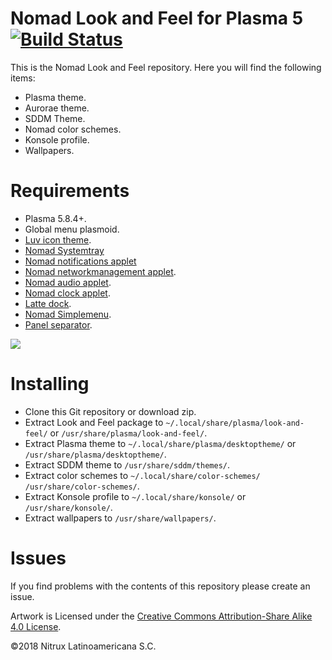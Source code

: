 # Nomad Look and Feel for Plasma 5 [![Build Status](https://travis-ci.org/nomad-desktop/nomad-plasma-look-and-feel.svg?branch=master)](https://travis-ci.org/nomad-desktop/nomad-plasma-look-and-feel)

This is the Nomad Look and Feel repository. Here you will find the following items:
- Plasma theme.
- Aurorae theme.
- SDDM Theme.
- Nomad color schemes.
- Konsole profile.
- Wallpapers.

# Requirements
- Plasma 5.8.4+.
- Global menu plasmoid.
- [Luv icon theme](https://github.com/Nitrux/luv-icon-theme).
- [Nomad Systemtray](https://github.com/nomad-desktop/nomad-systemtray)
- [Nomad notifications applet](https://github.com/nomad-desktop/nomad-notifications-applet)
- [Nomad networkmanagement applet](https://github.com/nomad-desktop/nomad-networkmanagement-applet).
- [Nomad audio applet](https://github.com/nomad-desktop/nomad-audio-applet).
- [Nomad clock applet](https://github.com/nomad-desktop/nomad-clock-applet).
- [Latte dock](https://github.com/psifidotos/Latte-Dock).
- [Nomad Simplemenu](https://github.com/nomad-desktop/nomad-simplemenu).
- [Panel separator](https://github.com/nomad-desktop/panel-separator).

![](https://i.imgur.com/DnC6fwt.png)

# Installing
- Clone this Git repository or download zip.
- Extract Look and Feel package to `~/.local/share/plasma/look-and-feel/` or `/usr/share/plasma/look-and-feel/`.
- Extract Plasma theme to `~/.local/share/plasma/desktoptheme/` or `/usr/share/plasma/desktoptheme/`.
- Extract SDDM theme to `/usr/share/sddm/themes/`.
- Extract color schemes to `~/.local/share/color-schemes/` `/usr/share/color-schemes/`.
- Extract Konsole profile to `~/.local/share/konsole/` or `/usr/share/konsole/`.
- Extract wallpapers to `/usr/share/wallpapers/`.

# Issues
If you find problems with the contents of this repository please create an issue.

Artwork is Licensed under the [Creative Commons Attribution-Share Alike 4.0 License](https://creativecommons.org/licenses/by-sa/4.0/).

©2018 Nitrux Latinoamericana S.C.

